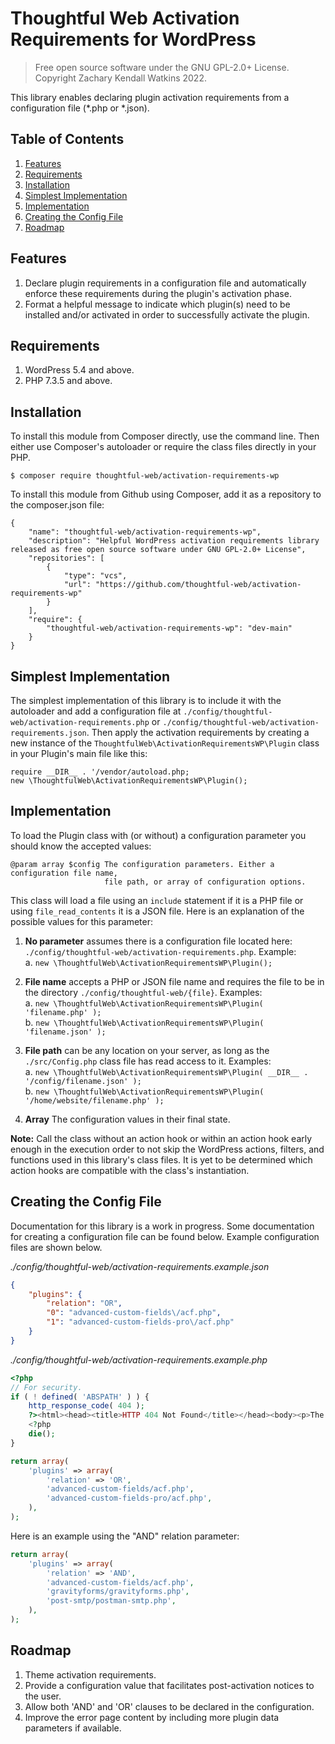 # Thoughtful Web Activation Requirements for WordPress

>Free open source software under the GNU GPL-2.0+ License.  
>Copyright Zachary Kendall Watkins 2022.  

This library enables declaring plugin activation requirements from a configuration file (*.php or *.json).

## Table of Contents

1. [Features](#features)
1. [Requirements](#requirements)
2. [Installation](#installation)
3. [Simplest Implementation](#simplest-implementation)
4. [Implementation](#implementation)
5. [Creating the Config File](#creating-the-config-file)
6. [Roadmap](#roadmap)

## Features

1. Declare plugin requirements in a configuration file and automatically enforce these requirements during the plugin's activation phase.
2. Format a helpful message to indicate which plugin(s) need to be installed and/or activated in order to successfully activate the plugin.

## Requirements

1. WordPress 5.4 and above.
2. PHP 7.3.5 and above.

## Installation

To install this module from Composer directly, use the command line. Then either use Composer's autoloader or require the class files directly in your PHP.

`$ composer require thoughtful-web/activation-requirements-wp`

To install this module from Github using Composer, add it as a repository to the composer.json file:

```
{
    "name": "thoughtful-web/activation-requirements-wp",
    "description": "Helpful WordPress activation requirements library released as free open source software under GNU GPL-2.0+ License",
	"repositories": [
		{
			"type": "vcs",
			"url": "https://github.com/thoughtful-web/activation-requirements-wp"
		}
	],
	"require": {
		"thoughtful-web/activation-requirements-wp": "dev-main"
	}
}
```

## Simplest Implementation

The simplest implementation of this library is to include it with the autoloader and add a configuration file at `./config/thoughtful-web/activation-requirements.php` or `./config/thoughtful-web/activation-requirements.json`. Then apply the activation requirements by creating a new instance of the `ThoughtfulWeb\ActivationRequirementsWP\Plugin` class in your Plugin's main file like this:  

```
require __DIR__ . '/vendor/autoload.php;
new \ThoughtfulWeb\ActivationRequirementsWP\Plugin();
```

## Implementation

To load the Plugin class with (or without) a configuration parameter you should know the accepted values:

```
@param array $config The configuration parameters. Either a configuration file name,
                     file path, or array of configuration options.
```

This class will load a file using an `include` statement if it is a PHP file or using `file_read_contents` it is a JSON file. Here is an explanation of the possible values for this parameter:

1. **No parameter** assumes there is a configuration file located here: `./config/thoughtful-web/activation-requirements.php`. Example:  
   a. `new \ThoughtfulWeb\ActivationRequirementsWP\Plugin();`  

2. **File name** accepts a PHP or JSON file name and requires the file to be in the directory `./config/thoughtful-web/{file}`. Examples:  
   a. `new \ThoughtfulWeb\ActivationRequirementsWP\Plugin( 'filename.php' );`  
   b. `new \ThoughtfulWeb\ActivationRequirementsWP\Plugin( 'filename.json' );`  

3. **File path** can be any location on your server, as long as the `./src/Config.php` class file has read access to it. Examples:  
   a. `new \ThoughtfulWeb\ActivationRequirementsWP\Plugin( __DIR__ . '/config/filename.json' );`  
   b. `new \ThoughtfulWeb\ActivationRequirementsWP\Plugin( '/home/website/filename.php' );`  

4. **Array** The configuration values in their final state.

**Note:** Call the class without an action hook or within an action hook early enough in the execution order to not skip the WordPress actions, filters, and functions used in this library's class files. It is yet to be determined which action hooks are compatible with the class's instantiation.

## Creating the Config File

Documentation for this library is a work in progress. Some documentation for creating a configuration file can be found below. Example configuration files are shown below.

*./config/thoughtful-web/activation-requirements.example.json*
```json
{
    "plugins": {
        "relation": "OR",
        "0": "advanced-custom-fields\/acf.php",
        "1": "advanced-custom-fields-pro\/acf.php"
    }
}
```

*./config/thoughtful-web/activation-requirements.example.php*
```php
<?php
// For security.
if ( ! defined( 'ABSPATH' ) ) {
    http_response_code( 404 );
    ?><html><head><title>HTTP 404 Not Found</title></head><body><p>The requested page does not exist.</p></body></html>
    <?php
    die();
}

return array(
    'plugins' => array(
        'relation' => 'OR',
        'advanced-custom-fields/acf.php',
        'advanced-custom-fields-pro/acf.php',
    ),
);
```

Here is an example using the "AND" relation parameter:

```php
return array(
    'plugins' => array(
        'relation' => 'AND',
        'advanced-custom-fields/acf.php',
        'gravityforms/gravityforms.php',
        'post-smtp/postman-smtp.php',
    ),
);
```

## Roadmap

1. Theme activation requirements.
2. Provide a configuration value that facilitates post-activation notices to the user.
3. Allow both 'AND' and 'OR' clauses to be declared in the configuration.
4. Improve the error page content by including more plugin data parameters if available.
